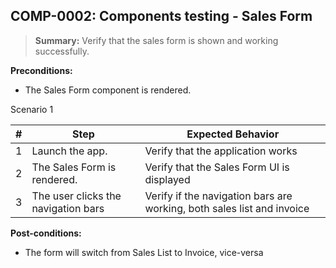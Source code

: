 ## **COMP-0002:** Components testing - Sales Form  

> **Summary:** Verify that the sales form is shown and working successfully.  <br>

**Preconditions:**
- The Sales Form component is rendered.


Scenario 1 

 | \# | Step | Expected Behavior | 
 |----|------|-------------------| 
 |  1 |Launch the app.     | Verify that the application works   | 
 |  2 |The Sales Form is rendered.      | Verify that the Sales Form UI is displayed  | 
 |  3 |The user clicks the navigation bars      | Verify if the navigation bars are working, both sales list and invoice   |    


**Post-conditions:**  
- The form will switch from Sales List to Invoice, vice-versa
